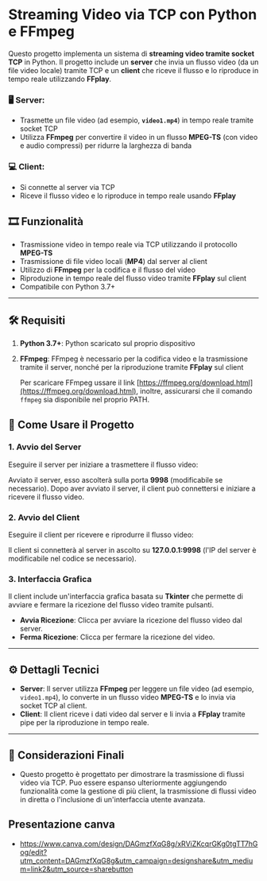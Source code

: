 # Streaming Video via TCP con Python e FFmpeg

Questo progetto implementa un sistema di **streaming video tramite socket TCP** in Python. Il progetto include un **server** che invia un flusso video (da un file video locale) tramite TCP e un **client** che riceve il flusso e lo riproduce in tempo reale utilizzando **FFplay**.

### 🖥️ **Server**:

* Trasmette un file video (ad esempio, **`video1.mp4`**) in tempo reale tramite socket TCP
* Utilizza **FFmpeg** per convertire il video in un flusso **MPEG-TS** (con video e audio compressi) per ridurre la larghezza di banda

### 💻 **Client**:

* Si connette al server via TCP
* Riceve il flusso video e lo riproduce in tempo reale usando **FFplay**

## 🎞️ Funzionalità

*  Trasmissione video in tempo reale via TCP utilizzando il protocollo **MPEG-TS**
*  Trasmissione di file video locali (**MP4**) dal server al client
*  Utilizzo di **FFmpeg** per la codifica e il flusso del video
*  Riproduzione in tempo reale del flusso video tramite **FFplay** sul client
*  Compatibile con Python 3.7+

---

## 🛠️ Requisiti

1. **Python 3.7+**: Python scaricato sul proprio dispositivo

2. **FFmpeg**: FFmpeg è necessario per la codifica video e la trasmissione tramite il server, nonché per la riproduzione tramite **FFplay** sul client

   Per scaricare FFmpeg ussare il link [https://ffmpeg.org/download.html](https://ffmpeg.org/download.html), inoltre, assicurarsi che il comando `ffmpeg` sia disponibile nel proprio PATH.


## 🚀 Come Usare il Progetto

### 1. **Avvio del Server**

Eseguire il server per iniziare a trasmettere il flusso video:

Avviato il server, esso ascolterà sulla porta **9998** (modificabile se necessario). Dopo aver avviato il server, il client può connettersi e iniziare a ricevere il flusso video.

### 2. **Avvio del Client**

Eseguire il client per ricevere e riprodurre il flusso video:

Il client si connetterà al server in ascolto su **127.0.0.1:9998** (l'IP del server è modificabile nel codice se necessario).

### 3. **Interfaccia Grafica**

Il client include un'interfaccia grafica basata su **Tkinter** che permette di avviare e fermare la ricezione del flusso video tramite pulsanti.

* **Avvia Ricezione**: Clicca per avviare la ricezione del flusso video dal server.
* **Ferma Ricezione**: Clicca per fermare la ricezione del video.

---

## ⚙️ Dettagli Tecnici

* **Server**: Il server utilizza **FFmpeg** per leggere un file video (ad esempio, `video1.mp4`), lo converte in un flusso video **MPEG-TS** e lo invia via socket TCP al client.
* **Client**: Il client riceve i dati video dal server e li invia a **FFplay** tramite pipe per la riproduzione in tempo reale.

---

## 📝 Considerazioni Finali

* Questo progetto è progettato per dimostrare la trasmissione di flussi video via TCP. Puo essere espanso ulteriormente aggiungendo funzionalità come la gestione di più client, la trasmissione di flussi video in diretta o l'inclusione di un'interfaccia utente avanzata.

## Presentazione canva 

* https://www.canva.com/design/DAGmzfXqG8g/xRViZKcqrGKg0tgTT7hGog/edit?utm_content=DAGmzfXqG8g&utm_campaign=designshare&utm_medium=link2&utm_source=sharebutton


